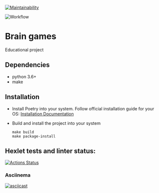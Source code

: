 [![Maintainability](https://api.codeclimate.com/v1/badges/a99a88d28ad37a79dbf6/maintainability)](https://codeclimate.com/github/codeclimate/codeclimate/maintainability)

![Workflow](https://github.com/foxy-chay/python-project-lvl1/actions/workflows/pyci.yml/badge.svg)

# Brain games

Educational project

## Dependencies

- python 3.6+
- make

## Installation

- Install Poetry into your system. Follow official installation guide for your OS: 
  [Installation Documentation](https://python-poetry.org/docs/#installation)

- Build and install the project into your system
  ```
  make build
  make package-install
  ```

## Hexlet tests and linter status:

[![Actions Status](https://github.com/foxy-chay/python-project-lvl1/workflows/hexlet-check/badge.svg)](https://github.com/foxy-chay/python-project-lvl1/actions)

### Asciinema

[![asciicast](https://asciinema.org/a/Czn6MMEt5saWPTro0NSDTal04.svg)](https://asciinema.org/a/Czn6MMEt5saWPTro0NSDTal04)
